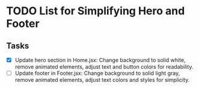# TODO List for Simplifying Hero and Footer

## Tasks
- [x] Update hero section in Home.jsx: Change background to solid white, remove animated elements, adjust text and button colors for readability.
- [ ] Update footer in Footer.jsx: Change background to solid light gray, remove animated elements, adjust text colors and styles for simplicity.
